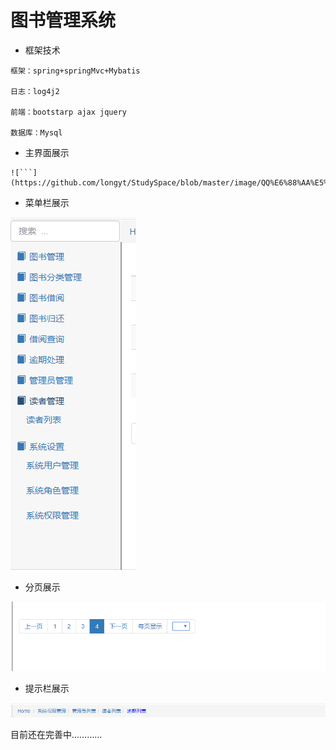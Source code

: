 # 图书管理系统
- 框架技术
```
框架：spring+springMvc+Mybatis

日志：log4j2

前端：bootstarp ajax jquery

数据库：Mysql
```
- 主界面展示

```
![```](https://github.com/longyt/StudySpace/blob/master/image/QQ%E6%88%AA%E5%9B%BE20180619174013.png)
```

- 菜单栏展示

![```](https://github.com/longyt/StudySpace/blob/master/image/QQ%E6%88%AA%E5%9B%BE20180619173929.png)

- 分页展示

![```](https://github.com/longyt/StudySpace/blob/master/image/QQ%E6%88%AA%E5%9B%BE20180619173857.png)

- 提示栏展示

![```](https://github.com/longyt/StudySpace/blob/master/image/QQ%E6%88%AA%E5%9B%BE20180619175427.png)

目前还在完善中…………
